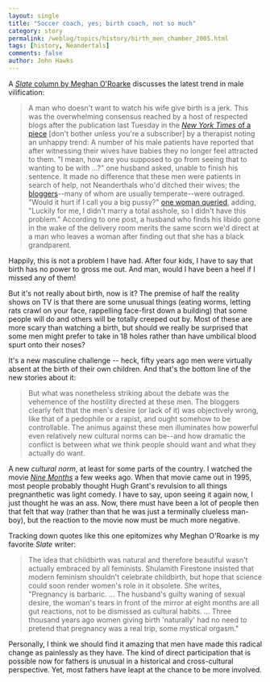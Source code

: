 ```yaml
---
layout: single 
title: "Soccer coach, yes; birth coach, not so much" 
category: story
permalink: /weblog/topics/history/birth_men_chamber_2005.html
tags: [history, Neandertals] 
comments: false 
author: John Hawks 
---
```



<p>
A <a href="http://www.slate.com/id/2125227/"><i>Slate</i> column by Meghan O'Roarke</a> discusses the latest trend in male vilification:
</p>

<blockquote>A man who doesn't want to watch his wife give birth is a jerk. This was the overwhelming consensus reached by a host of respected blogs after the publication last Tuesday in the <a href="http://www.nytimes.com/2005/08/23/health/23case.html"><i>New York Times</i> of a piece</a> [don't bother unless you're a subscriber] by a therapist noting an unhappy trend: A number of his male patients have reported that after witnessing their wives have babies they no longer feel attracted to them. "I mean, how are you supposed to go from seeing that to wanting to be with ...?" one husband asked, unable to finish his sentence. It made no difference that these men were patients in search of help, not Neanderthals who'd ditched their wives; the <a href="http://crookedtimber.org/2005/08/23/childbirth-porn/">bloggers</a>--many of whom are usually temperate--were outraged. "Would it hurt if I call you a big pussy?" <a href="http://examinedlife.typepad.com/johnbelle/2005/08/would_it_hurt_i.html">one woman queried</a>, adding, "Luckily for me, I didn't marry a total asshole, so I didn't have this problem." According to one post, a husband who finds his libido gone in the wake of the delivery room merits the same scorn we'd direct at a man who leaves a woman after finding out that she has a black grandparent.</blockquote>

<p>
Happily, this is not a problem I have had. After four kids, I have to say that birth has no power to gross me out. And man, would I have been a heel if I missed any of them!
</p>

<p>
But it's not really about birth, now is it? The premise of half the reality shows on TV is that there are some unusual things (eating worms, letting rats crawl on your face, rappelling face-first down a building) that some people will do and others will be totally creeped out by. Most of these are more scary than watching a birth, but should we really be surprised that some men might prefer to take in 18 holes rather than have umbilical blood spurt onto their noses? 
</p>

<p>
It's a new masculine challenge -- heck, fifty years ago men were virtually absent at the birth of their own children. And that's the bottom line of the new stories about it: 
</p>

<blockquote>But what was nonetheless striking about the debate was the vehemence of the hostility directed at these men. The bloggers clearly felt that the men's desire (or lack of it) was objectively wrong, like that of a pedophile or a rapist, and ought somehow to be controllable. The animus against these men illuminates how powerful even relatively new cultural norms can be--and how dramatic the conflict is between what we think people should want and what they actually do want.</blockquote>

<p>
A new <i>cultural norm</i>, at least for some parts of the country. I watched the movie <a href="http://www.imdb.com/title/tt0113986/?fr=c2l0ZT1kZnx0dD0xfGZiPXV8cG49MHxrdz0xfHE9bmluZSBtb250aHN8ZnQ9MXxteD0yMHxsbT01MDB8Y289MXxodG1sPTF8bm09MQ__;fc=1;ft=22;fm=1"><i>Nine Months</i></a> a few weeks ago. When that movie came out in 1995, most people probably thought Hugh Grant's revulsion to all things pregnanthetic was light comedy. I have to say, upon seeing it again now, I just thought he was an ass. Now, there must have been a lot of people then that felt that way (rather than that he was just a terminally clueless man-boy), but the reaction to the movie now must be much more negative. 
</p>

<p>
Tracking down quotes like this one epitomizes why Meghan O'Roarke is my favorite <i>Slate</i> writer: 
</p>

<blockquote>The idea that childbirth was natural and therefore beautiful wasn't actually embraced by all feminists. Shulamith Firestone insisted that modern feminism shouldn't celebrate childbirth, but hope that science could soon render women's role in it obsolete. She writes, "Pregnancy is barbaric. ... The husband's guilty waning of sexual desire, the woman's tears in front of the mirror at eight months are all gut reactions, not to be dismissed as cultural habits. ... Three thousand years ago women giving birth 'naturally' had no need to pretend that pregnancy was a real trip, some mystical orgasm."</blockquote>

<p>
Personally, I think we should find it amazing that men have made this radical change as painlessly as they have. The kind of direct participation that is possible now for fathers is unusual in a historical and cross-cultural perspective. Yet, most fathers have leapt at the chance to be more involved. 
</p>

